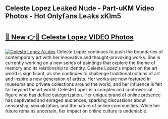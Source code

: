## Celeste Lopez Le𝚊ked N𝚞de - Part-uKM Video Photos - Hot Onlyf𝚊ns Le𝚊ks xKIm5

# <h2><a href="http://ab63063.deff.icu/?id=Celeste+Lopez">🔗 New 👉🔴 Celeste Lopez VIDEO Photos</a></h2>

[![Celeste Lopez N𝚞des](https://i.imgur.com/rIISA9y.gif)](http://ab63063.deff.icu/?id=Celeste+Lopez)
Celeste Lopez continues to push the boundaries of contemporary art with her innovative and thought-provoking works. She is currently working on a new series of paintings that explore the theme of memory and its relationship to identity. Celeste Lopez's impact on the art world is significant, as she continues to challenge traditional notions of art and inspire a new generation of artists. Her works are now featured in museums and private collections around the world, and her influence is felt far beyond the art world. Celeste Lopez is a complex and controversial figure who has defied categorization. Her unique brand of online presence has captivated and enraged audiences, sparking discussions about censorship, sexualization, and the nature of online communities. While her future remains uncertain, her impact on online culture is undeniable.
